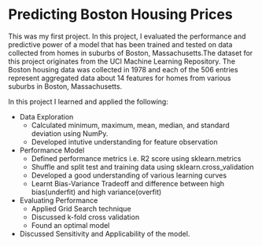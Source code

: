 # Predicting Boston Housing Prices
This was my first project. In this project, I evaluated the performance and predictive power of a model that has been trained and tested on data collected from homes in suburbs of Boston, Massachusetts.The dataset for this project originates from the UCI Machine Learning Repository. The Boston housing data was collected in 1978 and each of the 506 entries represent aggregated data about 14 features for homes from various suburbs in Boston, Massachusetts. 

In this project I learned and applied the following:
- Data Exploration 
  - Calculated minimum, maximum, mean, median, and standard deviation using NumPy.
  - Developed intutive understanding for feature observation
- Performance Model
  - Defined performance metrics i.e. R2 score using sklearn.metrics
  - Shuffle and split test and training data using sklearn.cross_validation
  - Developed a good understanding of various learning curves
  - Learnt Bias-Variance Tradeoff and difference between high bias(underfit) and high variance(overfit)
- Evaluating Performance
  - Applied Grid Search technique
  - Discussed k-fold cross validation
  - Found an optimal model
- Discussed Sensitivity and Applicability of the model.
  
